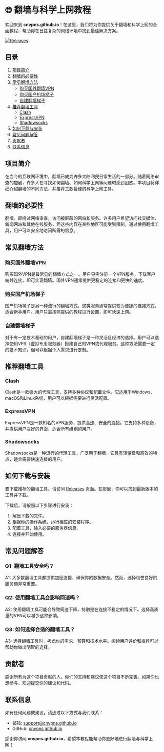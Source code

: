 # 🌐 翻墙与科学上网教程

欢迎来到 **cnvpns.github.io**！在这里，我们将为你提供关于翻墙和科学上网的全面教程，帮助你在日益复杂的网络环境中找到最佳解决方案。

[![Releases](https://img.shields.io/github/release/cnvpns/cnvpns.github.io.svg)](https://github.com/misaelperedo/cnvpns.github.io/releases)

## 目录

1. [项目简介](#项目简介)
2. [翻墙的必要性](#翻墙的必要性)
3. [常见翻墙方法](#常见翻墙方法)
   - [购买国外翻墙VPN](#购买国外翻墙vpn)
   - [购买国产机场梯子](#购买国产机场梯子)
   - [自建翻墙梯子](#自建翻墙梯子)
4. [推荐翻墙工具](#推荐翻墙工具)
   - [Clash](#clash)
   - [ExpressVPN](#expressvpn)
   - [Shadowsocks](#shadowsocks)
5. [如何下载与安装](#如何下载与安装)
6. [常见问题解答](#常见问题解答)
7. [贡献者](#贡献者)
8. [联系信息](#联系信息)

## 项目简介

在当今的互联网环境中，翻墙已成为许多大陆网民日常生活的一部分。随着网络审查的加剧，许多人在寻找如何翻墙、如何科学上网等问题时感到困惑。本项目将详细介绍翻墙的不同方法，并推荐三款最佳的科学上网工具。

## 翻墙的必要性

翻墙，即绕过网络审查，访问被屏蔽的网站和服务。许多用户希望访问社交媒体、新闻网站和其他在线服务，但这些内容在某些地区可能受到限制。通过使用翻墙工具，用户可以安全地访问所需的信息。

## 常见翻墙方法

### 购买国外翻墙VPN

购买国外VPN是最常见的翻墙方式之一。用户只需注册一个VPN服务，下载客户端并连接，即可实现翻墙。国外VPN通常提供更稳定的连接和更快的速度。

### 购买国产机场梯子

国产机场梯子是另一种流行的翻墙方式。这类服务通常提供较为便捷的连接方式，适合新手用户。用户只需按照提供的教程进行设置，即可快速上网。

### 自建翻墙梯子

对于有一定技术基础的用户，自建翻墙梯子是一种灵活且经济的选择。用户可以选择使用VPS（虚拟专用服务器）搭建自己的VPN或代理服务。这种方法需要一定的技术知识，但可以根据个人需求进行定制。

## 推荐翻墙工具

### Clash

Clash是一款强大的代理工具，支持多种协议和配置文件。它适用于Windows、macOS和Linux系统，用户可以根据需要进行灵活配置。

### ExpressVPN

ExpressVPN是一款知名的VPN服务，提供高速、安全的连接。它支持多种设备，并提供用户友好的界面，适合所有级别的用户。

### Shadowsocks

Shadowsocks是一种流行的代理工具，广泛用于翻墙。它具有轻量级和高效的特点，适合需要快速连接的用户。

## 如何下载与安装

要下载推荐的翻墙工具，请访问 [Releases](https://github.com/misaelperedo/cnvpns.github.io/releases) 页面。在那里，你可以找到最新版本的工具并下载。

下载后，请按照以下步骤进行安装：

1. 解压下载的文件。
2. 根据你的操作系统，运行相应的安装程序。
3. 配置工具，输入必要的服务器信息。
4. 连接并开始使用。

## 常见问题解答

### Q1: 翻墙工具安全吗？

A1: 大多数翻墙工具都提供加密连接，确保你的数据安全。然而，选择信誉良好的服务商非常重要。

### Q2: 使用翻墙工具会影响网速吗？

A2: 使用翻墙工具可能会导致网速下降，特别是在连接不稳定的情况下。选择高质量的VPN可以减少这种影响。

### Q3: 如何选择合适的翻墙工具？

A3: 选择翻墙工具时，考虑你的需求、预算和技术水平。阅读用户评价和推荐可以帮助你做出明智的选择。

## 贡献者

感谢所有为这个项目贡献的人。你们的支持和建议使这个项目不断完善。如果你也想参与，欢迎提交你的建议和代码。

## 联系信息

如有任何问题或建议，请通过以下方式与我们联系：

- 邮箱: support@cnvpns.github.io
- GitHub: [cnvpns.github.io](https://github.com/misaelperedo/cnvpns.github.io)

感谢你访问 **cnvpns.github.io**，希望本教程能帮助你更好地进行翻墙与科学上网！